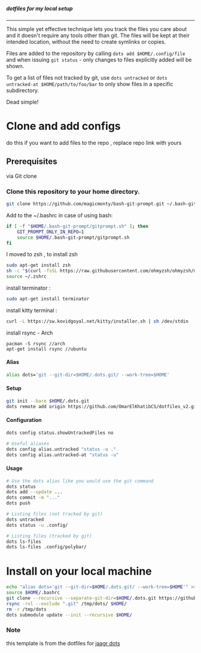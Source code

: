 
##### dotfiles for my local setup
---------------------------------


This simple yet effective technique lets you track the files you care about
and it doesn't require any tools other than git. The files will be kept at
their intended location, without the need to create symlinks or copies.

Files are added to the repository by calling `dots add $HOME/.config/file` and when
issuing `git status` - only changes to files explicitly added will be shown.

To get a list of files not tracked by git, use `dots untracked` or `dots untracked-at $HOME/path/to/foo/bar`
to only show files in a specific subdirectory.

Dead simple!
# Clone and add configs
do this if you want to add files to the repo , replace repo link with yours

## Prerequisites
via Git clone

### Clone this repository to your home directory.

```bash
git clone https://github.com/magicmonty/bash-git-prompt.git ~/.bash-git-prompt --depth=1
```

Add to the ~/.bashrc in case of using bash:

```bash
if [ -f "$HOME/.bash-git-prompt/gitprompt.sh" ]; then
    GIT_PROMPT_ONLY_IN_REPO=1
    source $HOME/.bash-git-prompt/gitprompt.sh
fi
```

I moved to zsh , to install zsh
```bash
sudo apt-get install zsh
sh -c "$(curl -fsSL https://raw.githubusercontent.com/ohmyzsh/ohmyzsh/master/tools/install.sh)"
source ~/.zshrc
```

install terminator :
```bash
sudo apt-get install terminator
```

install kitty terminal : 
```bash
curl -L https://sw.kovidgoyal.net/kitty/installer.sh | sh /dev/stdin
```

install rsync - Arch
```
pacman -S rsync //arch
apt-get install rsync //ubuntu
```

#### Alias
~~~ sh
alias dots='git --git-dir=$HOME/.dots.git/ --work-tree=$HOME'
~~~

#### Setup
~~~ sh
git init --bare $HOME/.dots.git
dots remote add origin https://github.com/OmarElKhatibCS/dotfiles_v2.git
~~~

#### Configuration
~~~ sh
dots config status.showUntrackedFiles no

# Useful aliases
dots config alias.untracked "status -u ."
dots config alias.untracked-at "status -u"
~~~

#### Usage
~~~ sh
# Use the dots alias like you would use the git command
dots status
dots add --update ...
dots commit -m "..."
dots push

# Listing files (not tracked by git)
dots untracked
dots status -u .config/

# Listing files (tracked by git)
dots ls-files
dots ls-files .config/polybar/
~~~

# Install on your local machine
~~~ sh
echo "alias dots='git --git-dir=$HOME/.dots.git/ --work-tree=$HOME'" >> $HOME/.bashrc
source $HOME/.bashrc
git clone --recursive --separate-git-dir=$HOME/.dots.git https://github.com/OmarElKhatibCS/dotfiles_v2.git /tmp/dots
rsync -rvl --exclude ".git" /tmp/dots/ $HOME/
rm -r /tmp/dots
dots submodule update --init --recursive $HOME/
~~~

### Note
this template is from the dotfiles for [jaagr dots](https://github.com/jaagr/dots)

